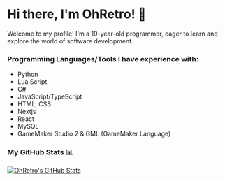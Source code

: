 # Hi there, I'm OhRetro! 👋
Welcome to my profile!
I'm a 19-year-old programmer, eager to learn and explore the world of software development.

### Programming Languages/Tools I have experience with:

- Python 
- Lua Script
- C#
- JavaScript/TypeScript
- HTML, CSS
- Nextjs
- React
- MySQL
- GameMaker Studio 2 & GML (GameMaker Language)

### My GitHub Stats 📊

[![OhRetro's GitHub Stats](https://github-readme-stats.vercel.app/api?username=OhRetro&show_icons=true&theme=radical)](https://github.com/anuraghazra/github-readme-stats)
